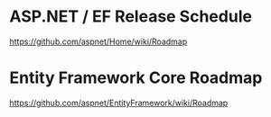 # ASP.NET / EF Release Schedule

https://github.com/aspnet/Home/wiki/Roadmap

# Entity Framework Core Roadmap

https://github.com/aspnet/EntityFramework/wiki/Roadmap
